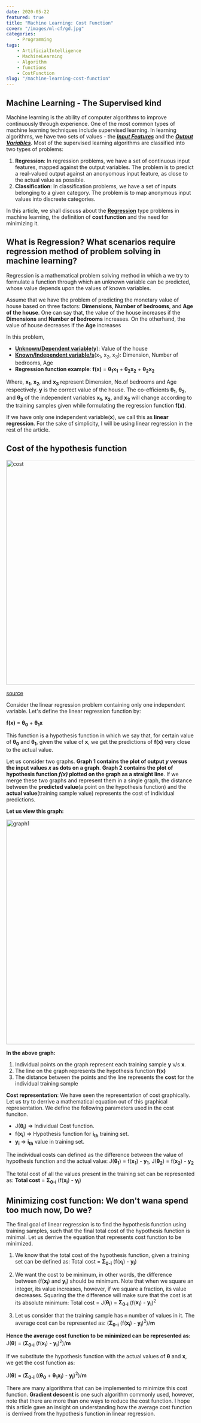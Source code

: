```yaml
---
date: 2020-05-22
featured: true
title: "Machine Learning: Cost Function"
cover: "/images/ml-cf/gd.jpg"
categories: 
    - Programming
tags:
    - ArtificialIntelligence
    - MachineLearning
    - Algorithm
    - functions
    - CostFunction
slug: "/machine-learning-cost-function"
---
```


## Machine Learning - The Supervised kind

Machine learning is the ability of computer algorithms to improve continuously through experience. One of the most common types of machine learning techniques include supervised learning. In learning algorithms, we have two sets of values - the [***Input Features***](https://en.wikipedia.org/wiki/Feature_(machine_learning)) and the [***Output Variables***](https://en.wikipedia.org/wiki/Machine_learning#Supervised_learning).
Most of the supervised learning algorithms are classified into two types of problems:
1. **Regression**: In regression problems, we have a set of continuous input features, mapped against the output variables. The problem is to predict a real-valued output against an anonyomous input feature, as close to the actual value as possible.
2. **Classification**: In classification problems, we have a set of inputs belonging to a given category. The problem is to map anonymous input values into discreete categories.

In this article, we shall discuss about the [**Regression**](https://en.wikipedia.org/wiki/Regression_analysis) type problems in machine learning, the definition of **cost function** and the need for minimizing it.

## What is Regression? What scenarios require regression method of problem solving in machine learning?

Regression is a mathematical problem solving method in which a we try to formulate a function through which an unknown variable can be predicted, whose value depends upon the values of known variables.

Assume that we have the problem of predicting the monetary value of house based on three factors: **Dimensions**, **Number of bedrooms**, and **Age of the house**. One can say that, the value of the house increases if the **Dimensions** and **Number of bedrooms** increases. On the otherhand, the value of house decreases if the **Age** increases

In this problem, 
- [**Unknown/Dependent variable**](https://en.wikipedia.org/wiki/Dependent_and_independent_variables)(**y**): Value of the house
- [**Known/Independent variable/s**](https://en.wikipedia.org/wiki/Dependent_and_independent_variables)(x<sub>1</sub>, x<sub>2</sub>, x<sub>3</sub>): Dimension, Number of bedrooms, Age
- **Regression function example**: **f(x)** = **&theta;<sub>1</sub>x<sub>1</sub>** + **&theta;<sub>2</sub>x<sub>2</sub>** + **&theta;<sub>2</sub>x<sub>2</sub>**

Where, **x<sub>1</sub>**, **x<sub>2</sub>**, and **x<sub>3</sub>** represent Dimension, No.of bedrooms and Age respectively. **y** is the correct value of the house. The co-efficients **&theta;<sub>1</sub>**, **&theta;<sub>2</sub>**, and **&theta;<sub>3</sub>** of the independent variables **x<sub>1</sub>**, **x<sub>2</sub>**, and **x<sub>3</sub>** will change according to the training samples given while formulating the regression function **f(x)**.

If we have only one independent variable(**x**), we call this as **linear regression**. For the sake of simplicity, I will be using linear regression in the rest of the article.

## Cost of the hypothesis function
<img src="/images/ml-cf/cost.jpg" alt="cost" width="600px" />

[source](https://pixabay.com/illustrations/bitcoin-currency-technology-money-3089728/)

Consider the linear regression problem containing only one independent variable. Let's define the linear regression function by: 

**f(x)** = **&theta;<sub>0</sub>** + **&theta;<sub>1</sub>x**

This function is a hypothesis function in which we say that, for certain value of **&theta;<sub>0</sub>** and **&theta;<sub>1</sub>**, given the value of **x**, we get the predictions of **f(x)** very close to the actual value. 

Let us consider two graphs. **Graph 1 contains the plot of output *y* versus the input values *x* as dots on a graph**. **Graph 2 contains the plot of hypothesis function *f(x)* plotted on the graph as a straight line**. If we merge these two graphs and represent them in a single graph, the distance between the **predicted value**(a point on the hypothesis function) and the **actual value**(training sample value) represents the cost of individual predictions.

**Let us view this graph:**

<img src="/images/ml-cf/graph1.png" alt="graph1" width="600px" />

**In the above graph:**
1. Individual points on the graph represent each training sample **y** v/s **x**.
2. The line on the graph represents the hypothesis function **f(x)**
3. The distance between the points and the line represents the **cost** for the individual training sample

**Cost representation**: We have seen the representation of cost graphically. Let us try to derrive a mathematical equation out of this graphical representation. We define the following parameters used in the cost funciton.

- J(**&theta;<sub>i</sub>**) => Individual Cost function.
- f(**x<sub>i</sub>**) => Hypothesis function for **i<sub>th</sub>** training set.
- **y<sub>i</sub>** => **i<sub>th</sub>** value in training set.

The individual costs can defined as the difference between the value of hypothesis function and the actual value:
J(**&theta;<sub>1</sub>**) = f(**x<sub>1</sub>**) - **y<sub>1</sub>**, J(**&theta;<sub>2</sub>**) = f(**x<sub>2</sub>**) - **y<sub>2</sub>**

The total cost of all the values present in the training set can be represented as: **Total cost** = **&Sigma;<sub>0-i</sub>** (f(**x<sub>i</sub>**) - **y<sub>i</sub>**)

## Minimizing cost function: We don't wana spend too much now, Do we?

The final goal of linear regression is to find the hypothesis function using training samples, such that the final total cost of the hypothesis function is minimal. Let us derrive the equation that represents cost function to be minimized.

1. We know that the total cost of the hypothesis function, given a training set can be defined as: Total cost = **&Sigma;<sub>0-i</sub>** (f(**x<sub>i</sub>**) - **y<sub>i</sub>**)

2. We want the cost to be minimum, in other words, the difference between (f(**x<sub>i</sub>**) and **y<sub>i</sub>**) should be minimum. Note that when we square an integer, its value increases, however, if we square a fraction, its value decreases. 
Squaring the the difference will make sure that the cost is at its absolute minimum: Total cost = J(**&theta;<sub>i</sub>**) = **&Sigma;<sub>0-i</sub>** (f(**x<sub>i</sub>**) - **y<sub>i</sub>**)<sup>2</sup>

3. Let us consider that the training sample has `m` number of values in it. The average cost can be represented as: (**&Sigma;<sub>0-i</sub>** (f(**x<sub>i</sub>**) - **y<sub>i</sub>**)<sup>2</sup>)/**m**

**Hence the average cost function to be minimized can be represented as:**
J(**&theta;**) = (**&Sigma;<sub>0-i</sub>** (f(**x<sub>i</sub>**) - **y<sub>i</sub>**)<sup>2</sup>)/**m**

If we substitute the hypothesis function with the actual values of **&theta;** and **x**, we get the cost function as:

J(**&theta;**) = (**&Sigma;<sub>0-i</sub>** ((**&theta;<sub>0</sub>** + **&theta;<sub>1</sub>x<sub>i</sub>**) - **y<sub>i</sub>**)<sup>2</sup>)/**m**

There are many algorithms that can be implemented to minimize this cost function. **Gradient descent** is one such algorithm commonly used, however, note that there are more than one ways to reduce the cost function. I hope this article gave an insight on understanding how the average cost function is derrived from the hypothesis function in linear regression.